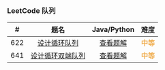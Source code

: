 ### LeetCode 队列

|  #   |                             题名                             |               Java/Python                |                    难度                     |
| :--: | :----------------------------------------------------------: | :--------------------------------------: | :-----------------------------------------: |
| 622  | [设计循环队列](https://leetcode-cn.com/problems/design-circular-queue/) | [查看题解](622-design-circular-queue.md) | <strong style="color:#f0ad4e">中等</strong> |
| 641  | [设计循环双端队列](https://leetcode-cn.com/problems/design-circular-deque/) | [查看题解](641-design-circular-deque.md) | <strong style="color:#f0ad4e">中等</strong> |

